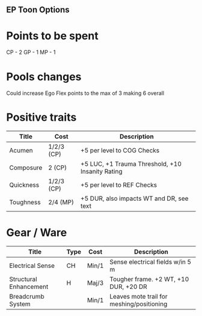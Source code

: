 
## EP Toon Options

# Points to be spent

CP - 2
GP - 1
MP - 1

# Pools changes

Could increase Ego Flex points to the max of 3 making 6 overall

# Positive traits

| Title | Cost | Description |
| --- | --- | --- |
| Acumen | 1/2/3 (CP) | +5 per level to COG Checks |
| Composure | 2 (CP) | +5 LUC, +1 Trauma Threshold, +10 Insanity Rating |
| Quickness | 1/2/3 (CP) | +5 per level to REF Checks |
| Toughness | 2/4 (MP) | +5 DUR, also impacts WT and DR, see text |

# Gear / Ware

| Title | Type | Cost | Description |
| --- | --- | --- | --- |
| Electrical Sense | CH | Min/1 | Sense electrical fields w/in 5 m |
| Structural Enhancement | H | Maj/3 | Tougher frame. +2 WT, +10 DUR, +20 DR |
| Breadcrumb System |  | Min/1 | Leaves mote trail for meshing/positioning |
